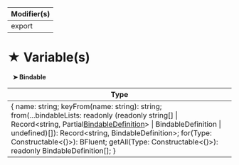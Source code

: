 | Modifier(s)                            |
|----------------------------------------|
| export |

# &#9733; Variable(s)

&nbsp;&nbsp; **&#10148; Bindable**

| Type                        |
|-----------------------------|
| { name: string; keyFrom(name: string): string; from(...bindableLists: readonly (readonly string[] &#124; Record&lt;string, Partial[BindableDefinition](/runtime/templating/class/bindable/bindabledefinition.md)&gt; &#124; BindableDefinition &#124; undefined)[]): Record&lt;string, BindableDefinition&gt;; for(Type: Constructable&lt;{}&gt;): BFluent; getAll(Type: Constructable&lt;{}&gt;): readonly BindableDefinition[]; } |